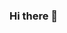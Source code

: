 ### Hi there 👋

<!--
**tanmayr27/tanmayr27** is a ✨ _special_ ✨ repository because its `README.md` (this file) appears on your GitHub profile.

Here are some ideas to get you started:

- 🔭 I’m currently working on Machine Learning and Web development
- 🌱 I’m currently learning Object Detection.
- 👯 I’m looking to collaborate on ML & AL.
- 🤔 I’m looking for help with data Science stuff.
- 💬 Ask me about WebD and ML.
- 📫 How to reach me: tanmayranjan.1.a@gmail.com
- 😄 Pronouns: ...
- ⚡ Fun fact: ...
-->
